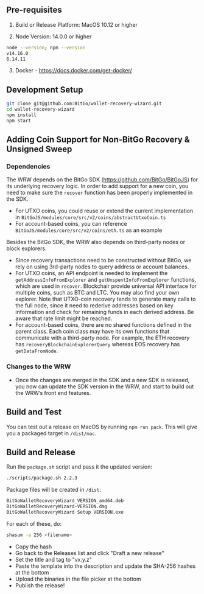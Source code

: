
## Pre-requisites

1) Build or Release Platform: MacOS 10.12 or higher

2) Node Version: 14.0.0 or higher
```bash
node --version; npm --version
v14.16.0
6.14.11
```

3) Docker - https://docs.docker.com/get-docker/

## Development Setup
```bash
git clone git@github.com:BitGo/wallet-recovery-wizard.git
cd wallet-recovery-wizard
npm install
npm start
```
## Adding Coin Support for Non-BitGo Recovery & Unsigned Sweep

### Dependencies

The WRW depends on the BitGo SDK (https://github.com/BitGo/BitGoJS) for its underlying recovery logic. In order to add support for a new coin, you need to make sure the `recover` function has been properly implemented in the SDK. 

* For UTXO coins, you could reuse or extend the current implementation in `BitGoJS/modules/core/src/v2/coins/abstractUtxoCoin.ts` 
* For account-based coins, you can reference `BitGoJS/modules/core/src/v2/coins/eth.ts` as an example

Besides the BitGo SDK, the WRW also depends on third-party nodes or block explorers.

* Since recovery transactions need to be constructed without BitGo, we rely on using 3rd-party nodes to query address or account balances.
* For UTXO coins, an API endpoint is needed to implement the `getAddressInfoFromExplorer` and `getUnspentInfoFromExplorer` functions, which are used in `recover`. Blockchair provide universal API interface for multiple coins, such as BTC and LTC. You may also find
your own explorer. Note that UTXO-coin recovery tends to generate many calls to the full node, since it need to rederive addresses based on key information and check for remaining funds in each derived address. Be aware that rate limit might be reached.
* For account-based coins, there are no shared functions defined in the parent class. Each coin class may have its own functions that communicate with a third-party node. For example, the ETH recovery has `recoveryBlockchainExplorerQuery` whereas EOS recovery has `getDataFromNode`. 

### Changes to the WRW
* Once the changes are merged in the SDK and a new SDK is released, you now can update the SDK version in the WRW, and start to build out the WRW’s front end features.

## Build and Test
You can test out a release on MacOS by running `npm run pack`. This will give you a packaged target in `/dist/mac`.

## Build and Release
Run the `package.sh` script and pass it the updated version:
```bash
./scripts/package.sh 2.2.3
```

Package files will be created in `/dist`:
```bash
BitGoWalletRecoveryWizard_VERSION_amd64.deb
BitGoWalletRecoveryWizard-VERSION.dmg
BitGoWalletRecoveryWizard Setup VERSION.exe
```

For each of these, do:
```bash
shasum -a 256 <filename>
```

- Copy the hash
- Go back to the Releases list and click "Draft a new release"
- Set the title and tag to "vx.y.z"
- Paste the template into the description and update the SHA-256 hashes at the bottom
- Upload the binaries in the file picker at the bottom
- Publish the release!
